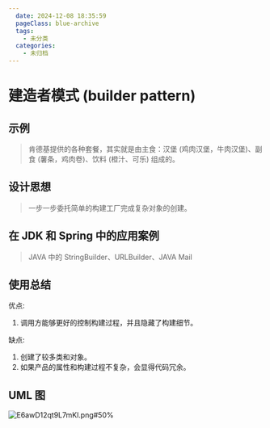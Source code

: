 ```yaml
---
  date: 2024-12-08 18:35:59
  pageClass: blue-archive
  tags:
    - 未分类
  categories:
    - 未归档
---
```


# 建造者模式 (builder pattern)

## 示例

> 肯德基提供的各种套餐，其实就是由主食：汉堡 (鸡肉汉堡，牛肉汉堡)、副食 (薯条，鸡肉卷)、饮料 (橙汁、可乐) 组成的。

## 设计思想
> 一步一步委托简单的构建工厂完成复杂对象的创建。

## 在 JDK 和 Spring 中的应用案例

> JAVA 中的 StringBuilder、URLBuilder、JAVA Mail

## 使用总结
优点:
1. 调用方能够更好的控制构建过程，并且隐藏了构建细节。
   

缺点:
1. 创建了较多类和对象。
2. 如果产品的属性和构建过程不复杂，会显得代码冗余。

## UML 图
![E6awD12qt9L7mKl.png#50%](https://s2.loli.net/2024/05/16/E6awD12qt9L7mKl.png)